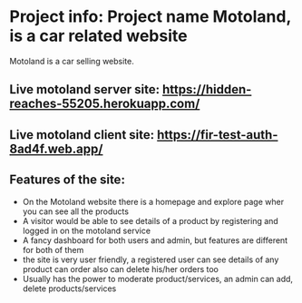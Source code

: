 # Project info: Project name Motoland, is a car related website
Motoland is a car selling website.

## Live motoland server site: https://hidden-reaches-55205.herokuapp.com/

## Live motoland client site: https://fir-test-auth-8ad4f.web.app/

## Features of the site:
* On the Motoland website there is a homepage and explore page wher you can see all the products
* A visitor would be able to see details of a product by registering and logged in on the motoland service
* A fancy dashboard for both users and admin, but features are different for both of them
* the site is very user friendly, a registered user can see details of any product can order also can delete his/her orders too
* Usually has the power to moderate product/services, an admin can add, delete products/services



